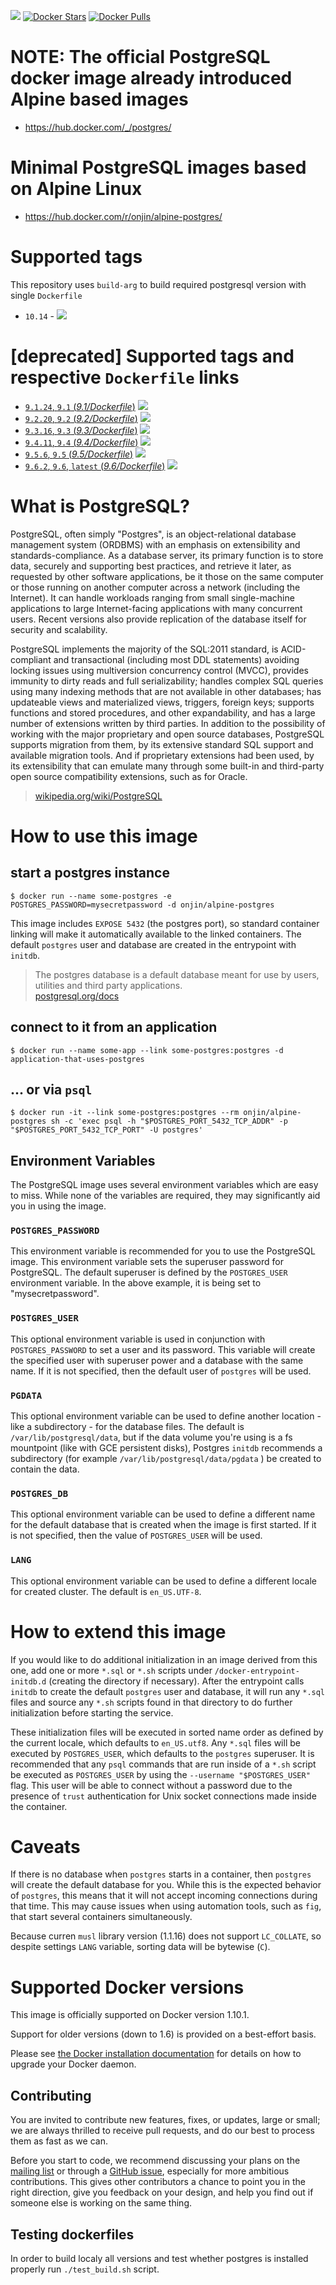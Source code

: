 [![](https://travis-ci.org/onjin/docker-alpine-postgres.svg)](https://travis-ci.org/onjin/docker-alpine-postgres) [![Docker Stars](https://img.shields.io/docker/stars/onjin/alpine-postgres.svg)](https://registry.hub.docker.com/u/onjin/alpine-postgres/) [![Docker Pulls](https://img.shields.io/docker/pulls/onjin/alpine-postgres.svg)](https://registry.hub.docker.com/u/onjin/alpine-postgres/)

# NOTE: The official PostgreSQL docker image already introduced Alpine based images
- https://hub.docker.com/_/postgres/

# Minimal PostgreSQL images based on Alpine Linux

- https://hub.docker.com/r/onjin/alpine-postgres/


# Supported tags

This repository uses `build-arg` to build required postgresql version with single `Dockerfile`
- `10.14` - [![](https://images.microbadger.com/badges/image/onjin/alpine-postgres:10.14.svg)](https://microbadger.com/images/onjin/alpine-postgres:10.14 "Get your own image badge on microbadger.com")


# [deprecated] Supported tags and respective `Dockerfile` links
- [`9.1.24`, `9.1` (*9.1/Dockerfile*)](https://github.com/onjin/docker-alpine-postgres/blob/master/9.1/Dockerfile) [![](https://images.microbadger.com/badges/image/onjin/alpine-postgres:9.1.svg)](https://microbadger.com/images/onjin/alpine-postgres:9.1 "Get your own image badge on microbadger.com")
- [`9.2.20`, `9.2` (*9.2/Dockerfile*)](https://github.com/onjin/docker-alpine-postgres/blob/master/9.2/Dockerfile) [![](https://images.microbadger.com/badges/image/onjin/alpine-postgres:9.2.svg)](https://microbadger.com/images/onjin/alpine-postgres:9.2 "Get your own image badge on microbadger.com")
- [`9.3.16`, `9.3` (*9.3/Dockerfile*)](https://github.com/onjin/docker-alpine-postgres/blob/master/9.3/Dockerfile) [![](https://images.microbadger.com/badges/image/onjin/alpine-postgres:9.3.svg)](https://microbadger.com/images/onjin/alpine-postgres:9.3 "Get your own image badge on microbadger.com")
- [`9.4.11`, `9.4` (*9.4/Dockerfile*)](https://github.com/onjin/docker-alpine-postgres/blob/master/9.4/Dockerfile) [![](https://images.microbadger.com/badges/image/onjin/alpine-postgres:9.4.svg)](https://microbadger.com/images/onjin/alpine-postgres:9.4 "Get your own image badge on microbadger.com")
- [`9.5.6`, `9.5` (*9.5/Dockerfile*)](https://github.com/onjin/docker-alpine-postgres/blob/master/9.5/Dockerfile) [![](https://images.microbadger.com/badges/image/onjin/alpine-postgres:9.5.svg)](https://microbadger.com/images/onjin/alpine-postgres:9.5 "Get your own image badge on microbadger.com")
- [`9.6.2`, `9.6`, `latest` (*9.6/Dockerfile*)](https://github.com/onjin/docker-alpine-postgres/blob/master/9.6/Dockerfile) [![](https://images.microbadger.com/badges/image/onjin/alpine-postgres:9.6.svg)](https://microbadger.com/images/onjin/alpine-postgres:9.6 "Get your own image badge on microbadger.com")


# What is PostgreSQL?

PostgreSQL, often simply "Postgres", is an object-relational database management system (ORDBMS) with an emphasis on extensibility and standards-compliance. As a database server, its primary function is to store data, securely and supporting best practices, and retrieve it later, as requested by other software applications, be it those on the same computer or those running on another computer across a network (including the Internet). It can handle workloads ranging from small single-machine applications to large Internet-facing applications with many concurrent users. Recent versions also provide replication of the database itself for security and scalability.

PostgreSQL implements the majority of the SQL:2011 standard, is ACID-compliant and transactional (including most DDL statements) avoiding locking issues using multiversion concurrency control (MVCC), provides immunity to dirty reads and full serializability; handles complex SQL queries using many indexing methods that are not available in other databases; has updateable views and materialized views, triggers, foreign keys; supports functions and stored procedures, and other expandability, and has a large number of extensions written by third parties. In addition to the possibility of working with the major proprietary and open source databases, PostgreSQL supports migration from them, by its extensive standard SQL support and available migration tools. And if proprietary extensions had been used, by its extensibility that can emulate many through some built-in and third-party open source compatibility extensions, such as for Oracle.

> [wikipedia.org/wiki/PostgreSQL](https://en.wikipedia.org/wiki/PostgreSQL)

# How to use this image

## start a postgres instance

```console
$ docker run --name some-postgres -e POSTGRES_PASSWORD=mysecretpassword -d onjin/alpine-postgres
```

This image includes `EXPOSE 5432` (the postgres port), so standard container linking will make it automatically available to the linked containers. The default `postgres` user and database are created in the entrypoint with `initdb`.

> The postgres database is a default database meant for use by users, utilities and third party applications.  
> [postgresql.org/docs](http://www.postgresql.org/docs/9.3/interactive/app-initdb.html)

## connect to it from an application

```console
$ docker run --name some-app --link some-postgres:postgres -d application-that-uses-postgres
```

## ... or via `psql`

```console
$ docker run -it --link some-postgres:postgres --rm onjin/alpine-postgres sh -c 'exec psql -h "$POSTGRES_PORT_5432_TCP_ADDR" -p "$POSTGRES_PORT_5432_TCP_PORT" -U postgres'
```

## Environment Variables

The PostgreSQL image uses several environment variables which are easy to miss. While none of the variables are required, they may significantly aid you in using the image.

### `POSTGRES_PASSWORD`

This environment variable is recommended for you to use the PostgreSQL image. This environment variable sets the superuser password for PostgreSQL. The default superuser is defined by the `POSTGRES_USER` environment variable. In the above example, it is being set to "mysecretpassword".

### `POSTGRES_USER`

This optional environment variable is used in conjunction with `POSTGRES_PASSWORD` to set a user and its password. This variable will create the specified user with superuser power and a database with the same name. If it is not specified, then the default user of `postgres` will be used.

### `PGDATA`

This optional environment variable can be used to define another location - like a subdirectory - for the database files. The default is `/var/lib/postgresql/data`, but if the data volume you're using is a fs mountpoint (like with GCE persistent disks), Postgres `initdb` recommends a subdirectory (for example `/var/lib/postgresql/data/pgdata` ) be created to contain the data.

### `POSTGRES_DB`

This optional environment variable can be used to define a different name for the default database that is created when the image is first started. If it is not specified, then the value of `POSTGRES_USER` will be used.

### `LANG`

This optional environment variable can be used to define a different locale for created cluster. The default is `en_US.UTF-8`.

# How to extend this image

If you would like to do additional initialization in an image derived from this one, add one or more `*.sql` or `*.sh` scripts under `/docker-entrypoint-initdb.d` (creating the directory if necessary). After the entrypoint calls `initdb` to create the default `postgres` user and database, it will run any `*.sql` files and source any `*.sh` scripts found in that directory to do further initialization before starting the service.

These initialization files will be executed in sorted name order as defined by the current locale, which defaults to `en_US.utf8`. Any `*.sql` files will be executed by `POSTGRES_USER`, which defaults to the `postgres` superuser. It is recommended that any `psql` commands that are run inside of a `*.sh` script be executed as `POSTGRES_USER` by using the `--username "$POSTGRES_USER"` flag. This user will be able to connect without a password due to the presence of `trust` authentication for Unix socket connections made inside the container.

# Caveats

If there is no database when `postgres` starts in a container, then `postgres` will create the default database for you. While this is the expected behavior of `postgres`, this means that it will not accept incoming connections during that time. This may cause issues when using automation tools, such as `fig`, that start several containers simultaneously.

Because curren `musl` library version (1.1.16) does not support `LC_COLLATE`, so despite settings `LANG` variable, sorting data will be bytewise (`C`).

# Supported Docker versions

This image is officially supported on Docker version 1.10.1.

Support for older versions (down to 1.6) is provided on a best-effort basis.

Please see [the Docker installation documentation](https://docs.docker.com/installation/) for details on how to upgrade your Docker daemon.

## Contributing

You are invited to contribute new features, fixes, or updates, large or small; we are always thrilled to receive pull requests, and do our best to process them as fast as we can.

Before you start to code, we recommend discussing your plans on the [mailing list](http://www.postgresql.org/community/lists/subscribe/) or through a [GitHub issue](https://github.com/onjin/docker-alpine-postgres/issues), especially for more ambitious contributions. This gives other contributors a chance to point you in the right direction, give you feedback on your design, and help you find out if someone else is working on the same thing.

## Testing dockerfiles

In order to build localy all versions and test whether postgres is installed properly
run `./test_build.sh` script.
